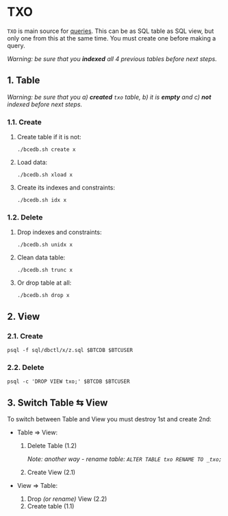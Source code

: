 # TXO

`TXO` is main source for [queries](BCERQ.md).
This can be as SQL table as SQL view, but only one from this at the same time.
You must create one before making a query.

*Warning: be sure that you **indexed** all 4 previous tables before next steps.*

## 1. Table

*Warning: be sure that you a) **created** `txo` table, b) it is **empty** and c) **not** indexed before next steps.*

### 1.1. Create

1. Create table if it is not:

   `./bcedb.sh create x`

1. Load data:

   `./bcedb.sh xload x`

1. Create its indexes and constraints:

   `./bcedb.sh idx x`

### 1.2. Delete

1. Drop indexes and constraints:

   `./bcedb.sh unidx x`

1. Clean data table:

   `./bcedb.sh trunc x`

1. Or drop table at all:

   `./bcedb.sh drop x`

## 2. View

### 2.1. Create

`psql -f sql/dbctl/x/z.sql $BTCDB $BTCUSER`

### 2.2. Delete

`psql -c 'DROP VIEW txo;' $BTCDB $BTCUSER`

## 3. Switch Table &lrarr; View

To switch between Table and View you must destroy 1st and create 2nd:

- Table &rArr; View:
	1. Delete Table (1.2)

		*Note: another way - rename table: `ALTER TABLE txo RENAME TO _txo;`*

	1. Create View (2.1)

- View &rArr; Table:
	1. Drop *(or rename)* View (2.2)
	1. Create table (1.1)
